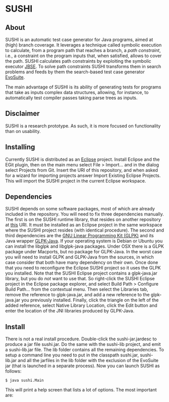 # SUSHI

## About

SUSHI is an automatic test case generator for Java programs, aimed at (high) branch coverage. It leverages a technique called 
symbolic execution to calculate, from a program path that reaches a branch, a *path constraint*, i.e., a constraint on the 
program inputs that, when satisfied, allows to cover the path. SUSHI calculates path constraints by exploiting the symbolic 
executor [JBSE](http://pietrobraione.github.io/jbse/). To solve path constraints SUSHI transforms them in search problems 
and feeds by them the search-based test case generator [EvoSuite](http://www.evosuite.org/).

The main advantage of SUSHI is its ability of generating tests for programs that take as inputs complex data structures, 
allowing, for instance, to automatically test compiler passes taking parse trees as inputs.

## Disclaimer

SUSHI is a research prototype. As such, it is more focused on functionality than on usability.

## Installing

Currently SUSHI is distributed as an [Eclipse](http://www.eclipse.org/) project. Install Eclipse and the EGit plugin, 
then on the main menu select File > Import... and in the dialog select Projects from Git. Insert the URI of this 
repository, and when asked for a wizard for importing projects answer Import Existing Eclipse Projects. This will import
the SUSHI project in the current Eclipse workspace.

## Dependencies

SUSHI depends on some software packages, most of which are already included in the repository. You will need to fix three
dependencies manually. The first is on the SUSHI runtime library, that resides on another repository at 
[this](https://github.com/pietrobraione/sushi-lib) URI. It must be installed as an Eclipse project in the same workspace
where the SUSHI project resides (with identical procedure). The second and third dependencies are the 
[GNU Linear Programming Kit (GLPK)](https://www.gnu.org/software/glpk/) and its Java wrapper 
[GLPK-Java](http://glpk-java.sourceforge.net/). If your operating system is Debian or Ubuntu you can install the libglpk 
and libglpk-java packages. Under OSX there is a GLPK package under Macports, but no package for GLPK-Java.
In the worst case you will need to install GLPK and GLPK-Java from the sources, in which case consider that both have many
dependency on their own. Once done that you need to reconfigure the Eclipse SUSHI project so it uses the GLPK you installed.
Note that the SUSHI Eclipse project contains a glpk-java.jar library, but you do *not* want to use that. So right-click the 
SUSHI Eclipse project in the Eclipse package explorer, and select Build Path > Configure Build Path... from the contextual menu.
Then select the Libraries tab, remove the reference to glpk-java.jar, and add a new reference to the glpk-java.jar you previously 
installed. Finally, click the triangle on the left of the added reference, select Native Library Location, click the Edit button 
and enter the location of the JNI libraries produced by GLPK-Java.

## Install

There is not a real install procedure. Double-click the sushi-jar.jardesc to produce a jar file sushi.jar. Do the same with the
sushi-lib project, and emit a sushi-lib.jar file. The lib folder contains all the remaining dependencies. To setup a command line 
you need to put in the classpath sushi.jar, sushi-lib.jar and all the jarfiles in the lib folder with the exclusion of the 
EvoSuite jar (that is launched in a separate process). Now you can launch SUSHI as follows:

    $ java sushi.Main
    
This will print a help screen that lists a lot of options. The most important are:

 
